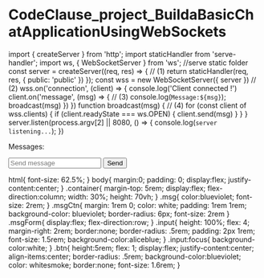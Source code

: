 # CodeClause_project_BuildaBasicChatApplicationUsingWebSockets

<!--javascript code-->
import { createServer } from 'http';
import staticHandler from 'serve-handler';
import ws, { WebSocketServer } from 'ws';
//serve static folder
const server = createServer((req, res) => {   // (1)
    return staticHandler(req, res, { public: 'public' })
});
const wss = new WebSocketServer({ server }) // (2)
wss.on('connection', (client) => {
    console.log('Client connected !')
    client.on('message', (msg) => {    // (3)
        console.log(`Message:${msg}`);
        broadcast(msg)
    })
})
function broadcast(msg) {       // (4)
    for (const client of wss.clients) {
        if (client.readyState === ws.OPEN) {
            client.send(msg)
        }
    }
}
server.listen(process.argv[2] || 8080, () => {
    console.log(`server listening...`);
})

<!--html code-->
<!DOCTYPE html>
<html lang="en">

<head>
    <meta charset="UTF-8">
    <meta http-equiv="X-UA-Compatible" content="IE=edge">
    <meta name="viewport" content="width=device-width, initial-scale=1.0">
    <link rel="stylesheet" href="index.css">
    <title>Minimlist chat App</title>
</head>

<body>
    <div class="container">
        <p class="msg">Messages:</p>
        <div id="messages" class="messages"></div>
        <form id="msgForm" class="msgForm">
            <input type="text" placeholder="Send message" class="input" id="inputBox" />
            <input type="submit" class="btn" value="Send">
        </form>
    </div>
    <script type="text/javascript">
        const ws = new WebSocket(`ws://${window.document.location.host}`);
        ws.binaryType = "blob";
        // Log socket opening and closing
        ws.addEventListener("open", event => {
            console.log("Websocket connection opened");
        });
        ws.addEventListener("close", event => {
            console.log("Websocket connection closed");
        });
        ws.onmessage = function (message) {
            const msgDiv = document.createElement('div');
            msgDiv.classList.add('msgCtn');
            if (message.data instanceof Blob) {
                reader = new FileReader();
                reader.onload = () => {
                    msgDiv.innerHTML = reader.result;
                    document.getElementById('messages').appendChild(msgDiv);
                };
                reader.readAsText(message.data);
            } else {
                console.log("Result2: " + message.data);
                msgDiv.innerHTML = message.data;
                document.getElementById('messages').appendChild(msgDiv);
            }
        }
        const form = document.getElementById('msgForm');
        form.addEventListener('submit', (event) => {
            event.preventDefault();
            const message = document.getElementById('inputBox').value;
            ws.send(message);
            document.getElementById('inputBox').value = ''
        })
    </script>
</body>

</html>

<!--css code-->
html{
font-size: 62.5%;
}
body{
margin:0;
padding: 0;
display:flex;
justify-content:center;
}
.container{
margin-top: 5rem;
display:flex;
flex-direction:column;
width: 30%;
height: 70vh;
}
.msg{
color:blueviolet;
font-size: 2rem;
}
.msgCtn{
margin: 1rem 0;
color: white;
padding: 1rem 1rem;
background-color: blueviolet;
border-radius: 6px;
font-size: 2rem
}
.msgForm{
display:flex;
flex-direction:row;
}
.input{
height: 100%;
flex: 4;
margin-right: 2rem;
border:none;
border-radius: .5rem;
padding: 2px 1rem;
font-size: 1.5rem;
background-color:aliceblue;
}
.input:focus{
background-color:white;
}
.btn{
height:5rem;
flex: 1;
display:flex;
justify-content:center;
align-items:center;
border-radius: .5rem;
background-color:blueviolet;
color: whitesmoke;
border:none;
font-size: 1.6rem;
}
